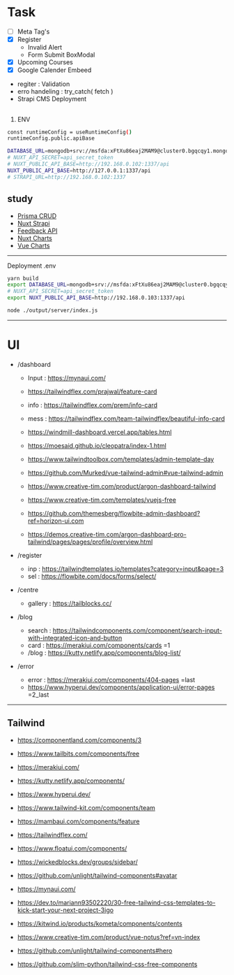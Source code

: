 # Task



- [ ] Meta Tag's
- [x] Register
	- Invalid Alert
	- Form Submit BoxModal
- [x] Upcoming Courses
- [x] Google Calender Embeed
- regiter : Validation
- erro handeling : try_catch( fetch )
- Strapi CMS Deployment 


##
1. ENV
```sh
const runtimeConfig = useRuntimeConfig()
runtimeConfig.public.apiBase

DATABASE_URL=mongodb+srv://msfda:xFtXu86eaj2MAM9@cluster0.bgqcqy1.mongodb.net/msfda
# NUXT_API_SECRET=api_secret_token
# NUXT_PUBLIC_API_BASE=http://192.168.0.102:1337/api
NUXT_PUBLIC_API_BASE=http://127.0.0.1:1337/api
# STRAPI_URL=http://192.168.0.102:1337
```



## study
- [Prisma CRUD](https://www.prisma.io/docs/concepts/components/prisma-client/crud#read)
- [Nuxt Strapi](https://strapi.nuxtjs.org/setup/)
- [Feedback API](https://feedbackapi.com/#review-object)
- [Nuxt Charts](https://vue-chart-3.netlify.app/guide/usage/chart-instance.html)
- [Vue Charts](https://vue-chartjs.org/examples/#vue-2-charts-vue-chartjs-v4)
---
Deployment
.env
```sh
yarn build 
export DATABASE_URL=mongodb+srv://msfda:xFtXu86eaj2MAM9@cluster0.bgqcqy1.mongodb.net/msfda
# NUXT_API_SECRET=api_secret_token
export NUXT_PUBLIC_API_BASE=http://192.168.0.103:1337/api

node ./output/server/index.js
```


---

# UI

- /dashboard
	- Input : https://mynaui.com/
	- https://tailwindflex.com/prajwal/feature-card
	- info : https://tailwindflex.com/prem/info-card
	- mess : https://tailwindflex.com/team-tailwindflex/beautiful-info-card
	
	- https://windmill-dashboard.vercel.app/tables.html
	- https://moesaid.github.io/cleopatra/index-1.html
	- https://www.tailwindtoolbox.com/templates/admin-template-day
	- https://github.com/Murked/vue-tailwind-admin#vue-tailwind-admin
	- https://www.creative-tim.com/product/argon-dashboard-tailwind
	- https://www.creative-tim.com/templates/vuejs-free
	- https://github.com/themesberg/flowbite-admin-dashboard?ref=horizon-ui.com
	- https://demos.creative-tim.com/argon-dashboard-pro-tailwind/pages/pages/profile/overview.html


- /register
	- inp : https://tailwindtemplates.io/templates?category=input&page=3
	- sel : https://flowbite.com/docs/forms/select/

- /centre 
	- gallery : https://tailblocks.cc/
- /blog
	- search : https://tailwindcomponents.com/component/search-input-with-integrated-icon-and-button
	- card : https://merakiui.com/components/cards =1
	- /blog : https://kutty.netlify.app/components/blog-list/
- /error 
	- error : https://merakiui.com/components/404-pages =last
	- https://www.hyperui.dev/components/application-ui/error-pages =2_last

---

## Tailwind
- https://componentland.com/components/3
- https://www.tailbits.com/components/free
- https://merakiui.com/
- https://kutty.netlify.app/components/
- https://www.hyperui.dev/
- https://www.tailwind-kit.com/components/team
- https://mambaui.com/components/feature
- https://tailwindflex.com/
- https://www.floatui.com/components/
- https://wickedblocks.dev/groups/sidebar/
- https://github.com/unlight/tailwind-components#avatar
- https://mynaui.com/

- https://dev.to/mariann93502220/30-free-tailwind-css-templates-to-kick-start-your-next-project-3igo
- https://kitwind.io/products/kometa/components/contents
- https://www.creative-tim.com/product/vue-notus?ref=vn-index
- https://github.com/unlight/tailwind-components#hero
- https://github.com/slim-python/tailwind-css-free-components
